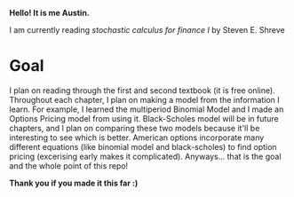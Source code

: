 **Hello! It is me Austin.**

I am currently reading *stochastic calculus for finance I* by Steven E. Shreve

**Goal**
===============================================================================================================================

I plan on reading through the first and second textbook (it is free online). 
Throughout each chapter, I plan on making a model from the information I learn.
For example, I learned the multiperiod Binomial Model and I made an Options Pricing model from using it. 
Black-Scholes model will be in future chapters, and I plan on comparing these two models because it'll be interesting to see which is better. American options incorporate many different equations (like binomial model and black-scholes) to find option pricing (excerising early makes it complicated). Anyways... that is the goal and the whole point of this repo!

**Thank you if you made it this far :)**

